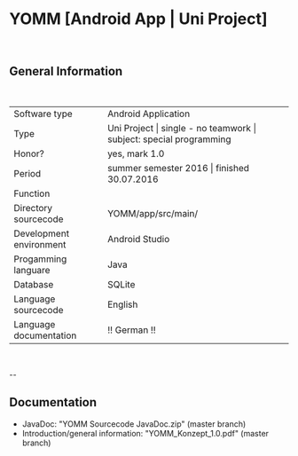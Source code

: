 # YOMM [Android App | Uni Project]

<br>
<h2><b>General Information</b></h2>
<br>

<table>
  <tr>
    <td>Software type</td>
    <td>Android Application</td>
  </tr>
  <tr>
    <td>Type</td>
    <td>Uni Project | single - no teamwork | subject: special programming</td>
   <tr>
    <td>Honor?</td>
    <td>yes, mark 1.0</td>
   <tr>
   <tr>
    <td>Period</td>
    <td>summer semester 2016 | finished 30.07.2016</td>
   <tr>
    <td>Function</td>
    <td></td>
  </tr>
  <tr>
    <td>Directory sourcecode</td>
    <td>YOMM/app/src/main/</td>
  </tr>
    <tr>
    <td>Development environment</td>
    <td>Android Studio</td>
  </tr>
    <tr>
    <td>Progamming languare</td>
    <td>Java</td>
  </tr>
    <tr>
    <td>Database</td>
    <td>SQLite</td>
  </tr>
  <tr>
    <td>Language sourcecode</td>
    <td>English</td>
  </tr>
    <tr>
    <td>Language documentation</td>
    <td>!! German !!</td>
  </tr>
</table>

<br>

--

<h2><b>Documentation</b></h2>

<ul>
<li>JavaDoc: "YOMM Sourcecode JavaDoc.zip" (master branch)</li>
<li>Introduction/general information: "YOMM_Konzept_1.0.pdf" (master branch)</li>
</ul>
